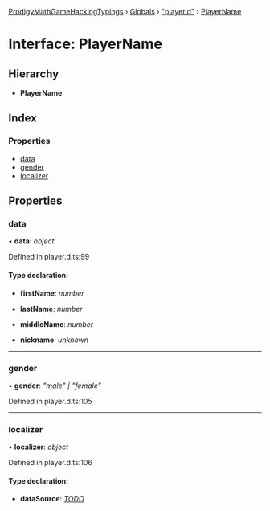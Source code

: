 [ProdigyMathGameHackingTypings](../README.md) › [Globals](../globals.md) › ["player.d"](../modules/_player_d_.md) › [PlayerName](_player_d_.playername.md)

# Interface: PlayerName

## Hierarchy

* **PlayerName**

## Index

### Properties

* [data](_player_d_.playername.md#data)
* [gender](_player_d_.playername.md#gender)
* [localizer](_player_d_.playername.md#localizer)

## Properties

###  data

• **data**: *object*

Defined in player.d.ts:99

#### Type declaration:

* **firstName**: *number*

* **lastName**: *number*

* **middleName**: *number*

* **nickname**: *unknown*

___

###  gender

• **gender**: *"male" | "female"*

Defined in player.d.ts:105

___

###  localizer

• **localizer**: *object*

Defined in player.d.ts:106

#### Type declaration:

* **dataSource**: *[TODO](../modules/_util_d_.md#todo)*
